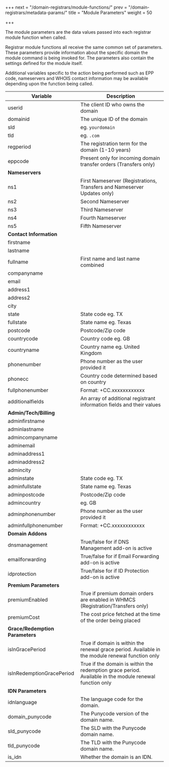 +++
next = "/domain-registrars/module-functions/"
prev = "/domain-registrars/metadata-params/"
title = "Module Parameters"
weight = 50

+++

The module parameters are the data values passed into each registrar module function when called.

Registrar module functions all receive the same common set of parameters. These parameters provide information about the specific domain the module command is being invoked for. The parameters also contain the settings defined for the module itself.

Additional variables specific to the action being performed such as EPP code, nameservers and WHOIS contact information may be available depending upon the function being called.

| Variable | Description |
| --------- | ----------- |
| userid | The client ID who owns the domain
| domainid | The unique ID of the domain
| sld | eg. `yourdomain`
| tld | eg. `.com`
| regperiod | The registration term for the domain (1-10 years)
| eppcode | Present only for incoming domain transfer orders (Transfers only)
| **Nameservers**
| ns1 | First Nameserver (Registrations, Transfers and Nameserver Updates only)
| ns2 | Second Nameserver
| ns3 | Third Nameserver
| ns4 | Fourth Nameserver
| ns5 | Fifth Nameserver
| **Contact Information**
| firstname |
| lastname |
| fullname | First name and last name combined
| companyname |
| email |
| address1 |
| address2 |
| city |
| state | State code eg. TX
| fullstate | State name eg. Texas
| postcode | Postcode/Zip code
| countrycode | Country code eg. GB
| countryname | Country name eg. United Kingdom
| phonenumber | Phone number as the user provided it
| phonecc | Country code determined based on country
| fullphonenumber | Format: +CC.xxxxxxxxxxxx
| additionalfields | An array of additional registrant information fields and their values
| **Admin/Tech/Billing**
| adminfirstname |
| adminlastname |
| admincompanyname |
| adminemail |
| adminaddress1 |
| adminaddress2 |
| admincity |
| adminstate | State code eg. TX
| adminfullstate | State name eg. Texas
| adminpostcode | Postcode/Zip code
| admincountry | eg. GB
| adminphonenumber | Phone number as the user provided it
| adminfullphonenumber | Format: +CC.xxxxxxxxxxxx
| **Domain Addons**
| dnsmanagement | True/false for if DNS Management add-on is active
| emailforwarding | True/false for if Email Forwarding add-on is active
| idprotection | True/false for if ID Protection add-on is active
| **Premium Parameters**
| premiumEnabled | True if premium domain orders are enabled in WHMCS (Registration/Transfers only)
| premiumCost | The cost price fetched at the time of the order being placed
| **Grace/Redemption Parameters**
| isInGracePeriod | True if domain is within the renewal grace period. Available in the module renewal function only
| isInRedemptionGracePeriod | True if the domain is within the redemption grace period. Available in the module renewal function only
| **IDN Parameters**
| idnlanguage | The language code for the domain.
| domain_punycode | The Punycode version of the domain name.
| sld_punycode | The SLD with the Punycode domain name.
| tld_punycode | The TLD with the Punycode domain name.
| is_idn | Whether the domain is an IDN.
